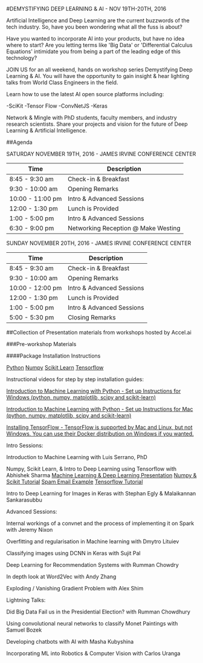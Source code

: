 #DEMYSTIFYING DEEP LEARNING & AI - NOV 19TH-20TH, 2016

Artificial Intelligence and Deep Learning are the current buzzwords of the tech industry. So, have you been wondering what all the fuss is about?

Have you wanted to incorporate AI into your products, but have no idea where to start? Are you letting terms like 'Big Data' or 'Differential Calculus Equations' intimidate you from being a part of the leading edge of this technology?

JOIN US for an all weekend, hands on workshop series Demystifying Deep Learning & AI. You will have the opportunity to gain insight & hear lighting talks from World Class Engineers in the field.

Learn how to use the latest AI open source platforms including:

-SciKit
-Tensor Flow
-ConvNetJS
-Keras


Network & Mingle with PhD students, faculty members, and industry research scientists. Share your projects and vision for the future of Deep Learning & Artificial Intelligence.


##Agenda

SATURDAY NOVEMBER 19TH, 2016 - JAMES IRVINE CONFERENCE CENTER

Time | Description
---------------|-------------------------
8:45 - 9:30 am | Check-in & Breakfast
9:30 - 10:00 am | Opening Remarks
10:00 - 11:00 pm | Intro & Advanced Sessions
12:00 - 1:30 pm | Lunch is Provided
1:00 - 5:00 pm | Intro & Advanced Sessions
6:30 - 9:00 pm |  Networking Reception @ Make Westing


SUNDAY NOVEMBER 20TH, 2016 - JAMES IRVINE CONFERENCE CENTER

Time | Description
---------------|------------------------------
8:45 - 9:30 am | Check-in & Breakfast
9:30 - 10:00 am | Opening Remarks
10:00 - 12:00 pm | Intro & Advanced Sessions
12:00 - 1:30 pm |  Lunch is Provided
1:00 - 5:00 pm | Intro & Advanced Sessions
5:00 - 5:30 pm | Closing Remarks

##Collection of Presentation materials from workshops hosted by Accel.ai

###Pre-workshop Materials

####Package Installation Instructions

[Python](https://www.python.org/downloads/)
[Numpy](http://scipy.org/install.html)
[Scikit Learn](http://scikit-learn.org/stable/install.html)
[Tensorflow](https://www.tensorflow.org/versions/r0.11/get_started/os_setup.html)

Instructional videos for step by step installation guides:

[Introduction to Machine Learning with Python - Set up Instructions for Windows (python, numpy, matplotlib, scipy and scikit-learn)](https://youtu.be/Lb5YT-Bg7N4)

[Introduction to Machine Learning with Python - Set up Instructions for Mac (python, numpy, matplotlib, scipy and scikit-learn)](https://youtu.be/UMftbOgUON8)

[Installing TensorFlow - TensorFlow is supported by Mac and Linux, but not Windows. You can use their Docker distribution on Windows if you wanted.](https://youtu.be/CvspEt8kSIg)



Intro Sessions:

Introduction to Machine Learning with Luis Serrano, PhD


Numpy, Scikit Learn, & Intro to Deep Learning using Tensorflow with Abhishek Sharma
[Machine Learning & Deep Learning Presentation](https://drive.google.com/file/d/0B7ndnLaJmtblaE53LVU0ZU9BbnM/view?usp=sharing)
[Numpy & Scikit Tutorial](https://github.com/abhi21/intro_to_ml_dl)
[Spam Email Example](https://github.com/abhi21/Spam-Classifier-NB)
[Tensorflow Tutorial](https://github.com/abhi21/tf-tutorial)


Intro to Deep Learning for Images in Keras with Stephan Egly & Malaikannan Sankarasubbu



Advanced Sessions:

Internal workings of a convnet and the process of implementing it on Spark with Jeremy Nixon

Overfitting and regularisation in Machine learning with Dmytro Lituiev

Classifying images using DCNN in Keras with Sujit Pal

Deep Learning for Recommendation Systems with Rumman Chowdry

In depth look at Word2Vec with Andy Zhang

Exploding / Vanishing Gradient Problem with Alex Shim



Lightning Talks:

Did Big Data Fail us in the Presidential Election? with Rumman Chowdhury

Using convolutional neural networks to classify Monet Paintings with Samuel Bozek

Developing chatbots with AI with Masha Kubyshina

Incorporating ML into Robotics & Computer Vision with Carlos Uranga
